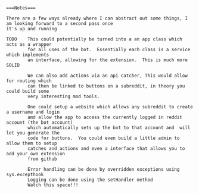     ===Notes===

    There are a few ways already where I can abstract out some things, I am looking forward to a second pass once
    it's up and running

    TODO    This could potentially be turned into a an app class which acts as a wrapper
            for all uses of the bot.  Essentially each class is a service which implements
            an interface, allowing for the extension.  This is much more SOLID

            We can also add actions via an api catcher, This would allow for routing which
            can then be linked to buttons on a subreddit, in theory you could build some
            very interesting mod tools.

            One could setup a website which allows any subreddit to create a username and login
            amd allow the app to access the currently logged in reddit account (the bot account)
            which automatically sets up the bot to that account and  will let you generate the
            code for buttons.  You could even build a little admin to allow them to setup
            catches and actions and even a interface that allows you to add your own extension
            from github

            Error handling can be done by overridden exceptions using sys.excepthook
            Logging can be done using the setHandler method
            Watch this space!!!